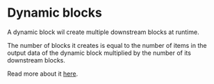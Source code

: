 # Dynamic blocks

A dynamic block wil create multiple downstream blocks at runtime.

The number of blocks it creates is equal to the number of items in the output data of the dynamic block multiplied by the number of its downstream blocks.

Read more about it [here](https://docs.mage.ai/design/blocks/dynamic-blocks).